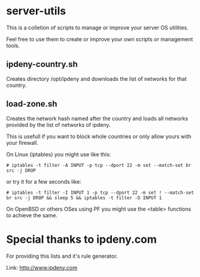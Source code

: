 # server-utils

This is a colletion of scripts to manage or improve your server OS utilities.

Feel free to use them to create or improve your own scripts or management tools.

## ipdeny-country.sh

Creates directory /opt/ipdeny and downloads the list of networks for that country.

## load-zone.sh

Creates the network hash named after the country and loads all networks provided by the
list of networks of ipdeny.

This is usefull if you want to block whole countries or only allow yours with your firewall.

On Linux (iptables) you might use like this:

```
# iptables -t filter -A INPUT -p tcp --dport 22 -m set --match-set br src -j DROP
```

or try it for a few seconds like:
```
# iptables -t filter -I INPUT 1 -p tcp --dport 22 -m set ! --match-set br src -j DROP && sleep 5 && iptables -t filter -D INPUT 1
```

On OpenBSD or others OSes using PF you might use the \<table\> functions to achieve the same.


# Special thanks to ipdeny.com

For providing this lists and it's rule generator.

Link:
http://www.ipdeny.com
